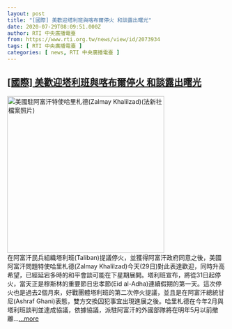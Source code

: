 ```yaml
---
layout: post
title: "[國際] 美歡迎塔利班與喀布爾停火 和談露出曙光"
date: 2020-07-29T08:09:51.000Z
author: RTI 中央廣播電臺
from: https://www.rti.org.tw/news/view/id/2073934
tags: [ RTI 中央廣播電臺 ]
categories: [ news, RTI 中央廣播電臺 ]
---
```

<!--1596010191000-->
[[國際] 美歡迎塔利班與喀布爾停火 和談露出曙光](https://www.rti.org.tw/news/view/id/2073934)
------

<div>
<img src="https://static.rti.org.tw/assets/thumbnails/2018/11/18/4aab07f575964a322adf31594d72825b.jpg" width="360" alt="美國駐阿富汗特使哈里札德(Zalmay Khalilzad)(法新社檔案照片)" title="美國駐阿富汗特使哈里札德(Zalmay Khalilzad)(法新社檔案照片)"><br>在阿富汗民兵組織塔利班(Taliban)提議停火，並獲得阿富汗政府同意之後，美國阿富汗問題特使哈里札德(Zalmay Khalilzad)今天(29日)對此表達歡迎，同時升高希望，已經延宕多時的和平會談可能在下星期展開。塔利班宣布，將從31日起停火，當天正是穆斯林的重要節日忠孝節(Eid al-Adha)連續假期的第一天。這次停火也是過去2個月來，好戰團體塔利班的第二次停火提議，並且是在阿富汗總統甘尼(Ashraf Ghani)表態，雙方交換囚犯事宜出現進展之後。哈里札德在今年2月與塔利班談判並達成協議，依據協議，派駐阿富汗的外國部隊將在明年5月以前撤離...<a target="_blank" href="https://www.rti.org.tw/news/view/id/2073934">...more</a>
</div>
